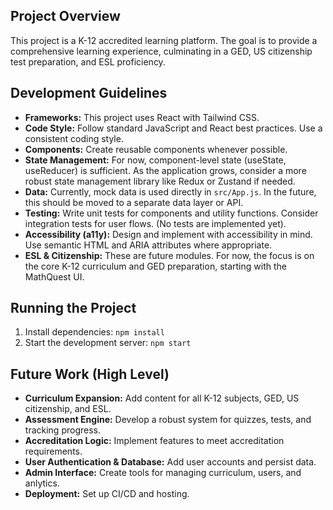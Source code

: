 ## Project Overview

This project is a K-12 accredited learning platform. The goal is to provide a comprehensive learning experience, culminating in a GED, US citizenship test preparation, and ESL proficiency.

## Development Guidelines

*   **Frameworks:** This project uses React with Tailwind CSS.
*   **Code Style:** Follow standard JavaScript and React best practices. Use a consistent coding style.
*   **Components:** Create reusable components whenever possible.
*   **State Management:** For now, component-level state (useState, useReducer) is sufficient. As the application grows, consider a more robust state management library like Redux or Zustand if needed.
*   **Data:** Currently, mock data is used directly in `src/App.js`. In the future, this should be moved to a separate data layer or API.
*   **Testing:** Write unit tests for components and utility functions. Consider integration tests for user flows. (No tests are implemented yet).
*   **Accessibility (a11y):** Design and implement with accessibility in mind. Use semantic HTML and ARIA attributes where appropriate.
*   **ESL & Citizenship:** These are future modules. For now, the focus is on the core K-12 curriculum and GED preparation, starting with the MathQuest UI.

## Running the Project

1.  Install dependencies: `npm install`
2.  Start the development server: `npm start`

## Future Work (High Level)

*   **Curriculum Expansion:** Add content for all K-12 subjects, GED, US citizenship, and ESL.
*   **Assessment Engine:** Develop a robust system for quizzes, tests, and tracking progress.
*   **Accreditation Logic:** Implement features to meet accreditation requirements.
*   **User Authentication & Database:** Add user accounts and persist data.
*   **Admin Interface:** Create tools for managing curriculum, users, and anlytics.
*   **Deployment:** Set up CI/CD and hosting.
